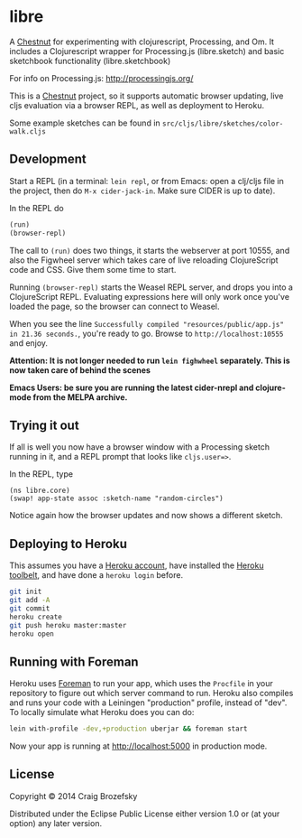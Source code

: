 # libre

A [Chestnut](https://github.com/plexus/chestnut) for experimenting
with clojurescript, Processing, and Om. It includes a Clojurescript
wrapper for Processing.js (libre.sketch) and basic sketchbook
functionality (libre.sketchbook)

For info on Processing.js: http://processingjs.org/

This is a [Chestnut](https://github.com/plexus/chestnut) project, so
it supports automatic browser updating, live cljs evaluation via a
browser REPL, as well as deployment to Heroku.

Some example sketches can be found in
`src/cljs/libre/sketches/color-walk.cljs`

## Development

Start a REPL (in a terminal: `lein repl`, or from Emacs: open a
clj/cljs file in the project, then do `M-x cider-jack-in`. Make sure
CIDER is up to date).

In the REPL do

```clojure
(run)
(browser-repl)
```

The call to `(run)` does two things, it starts the webserver at port
10555, and also the Figwheel server which takes care of live reloading
ClojureScript code and CSS. Give them some time to start.

Running `(browser-repl)` starts the Weasel REPL server, and drops you
into a ClojureScript REPL. Evaluating expressions here will only work
once you've loaded the page, so the browser can connect to Weasel.

When you see the line `Successfully compiled "resources/public/app.js"
in 21.36 seconds.`, you're ready to go. Browse to
`http://localhost:10555` and enjoy.

**Attention: It is not longer needed to run `lein fighwheel`
  separately. This is now taken care of behind the scenes**

**Emacs Users: be sure you are running the latest cider-nrepl and
  clojure-mode from the MELPA archive.**

## Trying it out

If all is well you now have a browser window with a Processing sketch
running in it, and a REPL prompt that looks like `cljs.user=>`.

In the REPL, type

```
(ns libre.core)
(swap! app-state assoc :sketch-name "random-circles")
```

Notice again how the browser updates and now shows a different sketch.

## Deploying to Heroku

This assumes you have a
[Heroku account](https://signup.heroku.com/dc), have installed the
[Heroku toolbelt](https://toolbelt.heroku.com/), and have done a
`heroku login` before.

``` sh
git init
git add -A
git commit
heroku create
git push heroku master:master
heroku open
```

## Running with Foreman

Heroku uses [Foreman](http://ddollar.github.io/foreman/) to run your
app, which uses the `Procfile` in your repository to figure out which
server command to run. Heroku also compiles and runs your code with a
Leiningen "production" profile, instead of "dev". To locally simulate
what Heroku does you can do:

``` sh
lein with-profile -dev,+production uberjar && foreman start
```

Now your app is running at
[http://localhost:5000](http://localhost:5000) in production mode.

## License

Copyright © 2014 Craig Brozefsky

Distributed under the Eclipse Public License either version 1.0 or (at
your option) any later version.
